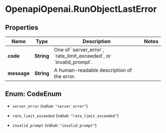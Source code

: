 # OpenapiOpenai.RunObjectLastError

## Properties

Name | Type | Description | Notes
------------ | ------------- | ------------- | -------------
**code** | **String** | One of &#x60;server_error&#x60;, &#x60;rate_limit_exceeded&#x60;, or &#x60;invalid_prompt&#x60;. | 
**message** | **String** | A human-readable description of the error. | 



## Enum: CodeEnum


* `server_error` (value: `"server_error"`)

* `rate_limit_exceeded` (value: `"rate_limit_exceeded"`)

* `invalid_prompt` (value: `"invalid_prompt"`)




